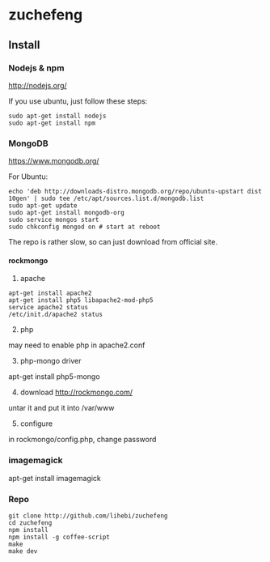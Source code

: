 # zuchefeng

## Install

### Nodejs & npm
http://nodejs.org/

If you use ubuntu, just follow these steps:
```
sudo apt-get install nodejs
sudo apt-get install npm
```

### MongoDB
https://www.mongodb.org/

For Ubuntu:
```
echo 'deb http://downloads-distro.mongodb.org/repo/ubuntu-upstart dist 10gen' | sudo tee /etc/apt/sources.list.d/mongodb.list
sudo apt-get update
sudo apt-get install mongodb-org
sudo service mongos start
sudo chkconfig mongod on # start at reboot
```
The repo is rather slow, so can just download from official site.

#### rockmongo
1. apache

```
apt-get install apache2
apt-get install php5 libapache2-mod-php5
service apache2 status
/etc/init.d/apache2 status
```

2. php

may need to enable php in apache2.conf

3. php-mongo driver

apt-get install php5-mongo

4. download
http://rockmongo.com/

untar it and put it into /var/www

5. configure

in rockmongo/config.php, change password

### imagemagick

apt-get install imagemagick

### Repo

```
git clone http://github.com/lihebi/zuchefeng
cd zuchefeng
npm install
npm install -g coffee-script
make
make dev
```
